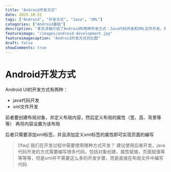 ```yaml
---
title: "Android开发方式"
date: 2025-10-22
tags: ["Android", "开发方式", "Java", "XML"]
categories: ["Android基础"]
description: "本文详细介绍了Android的两种开发方式：Java代码开发和XML文件开发，并推荐使用XML方式进行开发"
featureimage: "/images/android-development.jpg"
featureimagecaption: "Android开发方式对比图"
draft: false
showComments: true
---
```


# Android开发方式

Android UI的开发方式有两种：
- java代码开发
- xml文件开发

前者要创建布局对象，并定义布局内容，然后定义布局的属性（宽、高、背景等等）
再将内容设置为该布局

后者只需要添加xml标签，并且添加定义xml标签的属性即可实现页面的编写

> \[!faq\] 我们在开发过程中需要使用哪种方式开发？
> 建议使用后者开发，java代码开发的方式需要编写很多代码，包括对象创建，属性赋值，页面赋值等等等等，但是xml并不需要这么多的开发步骤，而是直接在布局文件中编写代码
